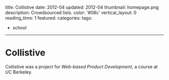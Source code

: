 title: Collistive
date: 2012-04
updated: 2012-04
thumbnail: homepage.png
description: Crowdsourced lists.
color: '#08c'
vertical_layout: 0
reading_time: 1
featured:
categories:
tags:
- school
---

# Collistive

Collistive was a project for *Web-based Product Development*, a course at UC Berkeley.
